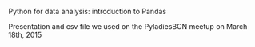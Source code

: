 Python for data analysis: introduction to Pandas

Presentation and csv file we used on the PyladiesBCN meetup on March 18th, 2015

